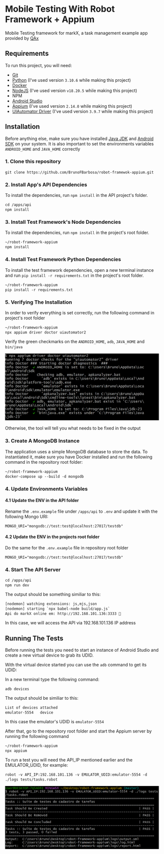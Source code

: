 # Mobile Testing With Robot Framework + Appium

Mobile Testing framework for markX, a task management example app provided by [QAx](https://github.com/qaxperience)

## Requirements

To run this project, you will need:

- [Git](https://git-scm.com/downloads)
- [Python](https://www.python.org/downloads/) (I've used version `3.10.6` while making this project)
- [Docker](https://www.docker.com/get-started/)
- [NodeJS](https://nodejs.org/en/) (I've used version `v18.20.5` while making this project)
- NPM
- [Android Studio](https://developer.android.com/studio)
- [Appium](http://appium.io) (I've used version `2.14.0` while making this project)
- [UIAutomator Driver](https://github.com/appium/appium-uiautomator2-driver) (I've used version `3.9.7` while making this project)

## Installation

Before anything else, make sure you have installed [Java JDK](http://appium.io/docs/en/latest/quickstart/uiauto2-driver/#java-jdk) and [Android SDK](http://appium.io/docs/en/latest/quickstart/uiauto2-driver/#android-sdk) on your system. It is also important to set the environments variables `ANDROID_HOME` and `JAVA_HOME` correctly

### 1. Clone this repository

```
git clone https://github.com/BrunoFBarbosa/robot-framewok-appium.git
```

### 2. Install App's API Dependencies

To install the dependencies, run `npm install` in the API project's folder.

```
cd /apps/api
npm install
```

### 3. Install Test Framework's Node Dependencies

To install the dependencies, run `npm install` in the project's root folder.

```
~/robot-framework-appium
npm install
```

### 4. Install Test Framework Python Dependencies

To install the test framework dependencies, open a new terminal instance and run `pip install -r requirements.txt` in the project's root folder.

```
~/robot-framework-appium
pip install -r requirements.txt
```

### 5. Verifying The Installation

In order to verify everything is set correctly, run the following command in project's root folder

```
~/robot-framework-appium
npx appium driver doctor uiautomator2
```

Verify the green checkmarks on the `ANDROID_HOME`, `adb`, `JAVA_HOME` and `bin/java`

![image info](./images/verify_install.png)

Otherwise, the tool will tell you what needs to be fixed in the output

### 3. Create A MongoDB Instance

The application uses a simple MongoDB database to store the data. To instantiated it, make sure you have Docker installed and run the following command in the repository root folder:

```
~/robot-framework-appium
docker-compose up --build -d mongodb
```

### 4. Update Environments Variables

#### 4.1 Update the ENV in the API folder
Rename the `.env.example` file under `/apps/api` to `.env` and update it with the following Mongo URI:

```
MONGO_URI="mongodb://test:test@localhost:27017/testdb"
```
#### 4.2 Update the ENV in the projects root folder

Do the same for the `.env.example` file in repository root folder

```
MONGO_URI="mongodb://test:test@localhost:27017/testdb"
```

### 4. Start The API Server

```
cd /apps/api
npm run dev
```
The output should be something similiar to this:

```
[nodemon] watching extensions: js,mjs,json
[nodemon] starting `npx babel-node build/app.js`
Api do markX online em: http://192.168.101.136:3333 🤘
```
In this case, we will access the API via 192.168.101.136 IP address

## Running The Tests

Before running the tests you need to start an instance of Android Studio and create a new virtual device to grab its UDID.

With the virtual device started you can use the `adb` command to get its UDID:

In a new terminal type the following command:

```
adb devices
```

The output should be similiar to this:

```
List of devices attached
emulator-5554   device
```
In this case the emulator's UDID is `emulator-5554`

After that, go to the repository root folder and start the Appium server by running the following command

```
~/robot-framework-appium 
npx appium
```

To run a test you will need the API_IP mentioned earlier and the EMULATOR_UDID, for example:

```
robot -v API_IP:192.168.101.136 -v EMULATOR_UDID:emulator-5554 -d ./logs tests/tasks.robot
```
![image info](./images/success.png)
